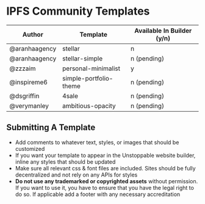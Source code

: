 # IPFS Community Templates

| Author        | Template               | Available In Builder (y/n) |
| ------------- | ---------------------- | -------------------------- |
| @aranhaagency | stellar                | n                          |
| @aranhaagency | stellar-simple         | n (pending)                |
| @zzzaim       | personal-minimalist    | y                          |
| @inspireme6   | simple-portfolio-theme | n (pending)                |
| @dsgriffin    | 4sale                  | n (pending)                |
| @verymanley   | ambitious-opacity      | n (pending)                |

## Submitting A Template

- Add comments to whatever text, styles, or images that should be customized
- If you want your template to appear in the Unstoppable website builder, inline any styles that should be updated
- Make sure all relevant css & font files are included. Sites should be fully decentralized and not rely on any APIs for styles
- **Do not use any trademarked or copyrighted assets** without permission. If you want to use it, you have to ensure that you have the legal right to do so. If applicable add a footer with any necessary accreditation

